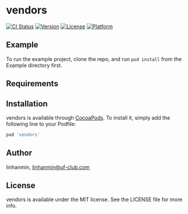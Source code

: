 # vendors

[![CI Status](https://img.shields.io/travis/linhanmin/vendors.svg?style=flat)](https://travis-ci.org/linhanmin/vendors)
[![Version](https://img.shields.io/cocoapods/v/vendors.svg?style=flat)](https://cocoapods.org/pods/vendors)
[![License](https://img.shields.io/cocoapods/l/vendors.svg?style=flat)](https://cocoapods.org/pods/vendors)
[![Platform](https://img.shields.io/cocoapods/p/vendors.svg?style=flat)](https://cocoapods.org/pods/vendors)

## Example

To run the example project, clone the repo, and run `pod install` from the Example directory first.

## Requirements

## Installation

vendors is available through [CocoaPods](https://cocoapods.org). To install
it, simply add the following line to your Podfile:

```ruby
pod 'vendors'
```

## Author

linhanmin, linhanmin@uf-club.com

## License

vendors is available under the MIT license. See the LICENSE file for more info.
